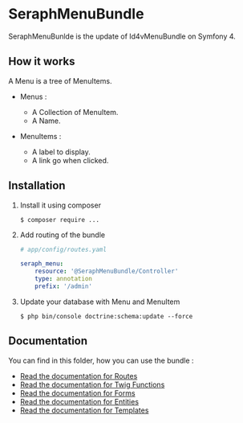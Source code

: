 SeraphMenuBundle
================

SeraphMenuBunlde is the update of Id4vMenuBundle on Symfony 4.

How it works
------------

A Menu is a tree of MenuItems.

 - Menus :
    - A Collection of MenuItem.
    - A Name.

- MenuItems :
    - A label to display.
    - A link go when clicked.

Installation
------------

1. Install it using composer

    ```console
    $ composer require ...
    ```
2. Add routing of the bundle

    ```yaml
    # app/config/routes.yaml   

    seraph_menu:
        resource: '@SeraphMenuBundle/Controller'
        type: annotation
        prefix: '/admin' 
    ```
3. Update your database with Menu and MenuItem

    ```console
    $ php bin/console doctrine:schema:update --force
    ```
    
Documentation
-------------

You can find in this folder, how you can use the bundle :

- [Read the documentation for Routes](/Resources/doc/Routes.md)
- [Read the documentation for Twig Functions](/Resources/doc/TwigFunctions.md)
- [Read the documentation for Forms](/Resources/doc/Forms.md)
- [Read the documentation for Entities](/Resources/doc/Entities.md)
- [Read the documentation for Templates](/Resources/doc/Templates.md)